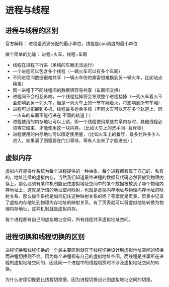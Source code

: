 # 进程与线程

## 进程与线程的区别

官方解释： 进程是资源分配的最小单位，线程是cpu调度的最小单位

做个简单的比喻： 进程=火车，线程=车厢

* 线程在进程下行进（单纯的车厢无法运行）
* 一个进程可以包含多个线程（一辆火车可以有多个车厢）
* 不同进程间数据很难共享（一辆火车伤的乘客很难换到另一辆火车，比如站点换乘）
* 同一进程下不同线程间的数据很容易共享（车厢间交换）
* 进程间不会相互影响，一个线程挂掉将会导致整个进程挂掉（一列火车着火不会影响到另一列火车，但是一列火车上的一节车厢着火，将影响到所有车厢）
* 进程可以拓展到多机，线程最多适合多核（不同火车可以开在多个轨道上，同一火车的车厢不能行进在 不同的轨道上）
* 进程使用的内存地址可以上锁，即一个线程使用某些共享内存时，其他线程必须等它结束，才能使用这一块内存。（比如火车上的洗手间- 互斥锁）
* 进程使用的内存地址可以限定使用量，（比如火车上的餐厅，最多允许多少人进入，如果满了则需要在门口等待，等有人出来了才能进去）；

## 虚拟内存

虚拟内存是操作系统为每个进程提供的一种抽象，每个进程都有属于自己的，私有的，地址连续的虚拟内存，当然我们知道最终进程的数据及代码必然要放到物理内存上，那么必须有某种机制能记住虚拟地址空间中的某个数据被放到了哪个物理内存地址上，这就是所谓的地址空间映射，也就是虚拟内存地址与物理内存地址的映射关系，那么操作系统是如何记住这种映射关系的呢？答案就是页表，页表中记录了虚拟内存地址到物理内存地址的映射关系，有了页表就可以将虚拟地址转换为物理内存地址，这种机制就是虚拟内存。

每个进程都有自己的虚拟地址空间，所有线程共享虚拟地址空间。

## 进程切换和线程切换的区别

进程切换和线程切换的一个最主要区别就在于线程切换设计到虚拟地址空间的切换而进程切换则不会。因为每个进程都有自己的虚拟地址空间，而线程是共享所在进程的虚拟地址空间的，因此同一个进程中的线程切换时不涉及虚拟地址空间的转换。

为什么进程切换要比线程切换慢，因为进程切换设计到虚拟地址空间的切换。


